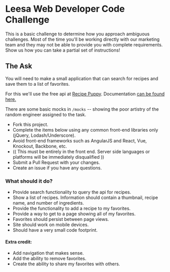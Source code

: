 # Leesa Web Developer Code Challenge


This is a basic challenge to determine how you approach ambiguous challenges. Most of the time you'll be working directly with our marketing team and they may not be able to provide you with complete requirements.  Show us how you can take a partial set of instructions!

## The Ask

You will need to make a small application that can search for recipes and save them to a list of favorites.

For this we'll use the free api at [Recipe Puppy](http://www.recipepuppy.com/). Documentation [can be found here.](http://www.recipepuppy.com/about/api/)

There are some basic mocks in `/mocks` -- showing the poor artistry of the random engineer assigned to the task.

 - Fork this project.
 - Complete the items below using any common front-end libraries only (jQuery, Lodash/Underscore).
 - Avoid front-end frameworks such as AngularJS and React, Vue, Knockout, Backbone, etc.
 - (( This must be entirely in the front end. Server side languages or platforms will be immediately disqualified ))
 - Submit a Pull Request with your changes.
 - Create an issue if you have any questions.
 

### What should it do?
 - Provide search functionality to query the api for recipes.
 - Show a list of recipes. Information should contain a thumbnail, recipe name, and number of ingredients.
 - Provide the functionality to add a recipe to my favorites.
 - Provide a way to get to a page showing all of my favorites.
 - Favorites should persist between page views.
 - Site should work on mobile devices.
 - Should have a very small code footprint.


#### Extra credit:
 - Add navigation that makes sense.
 - Add the ability to remove favorites.
 - Create the ability to share my favorites with others.
